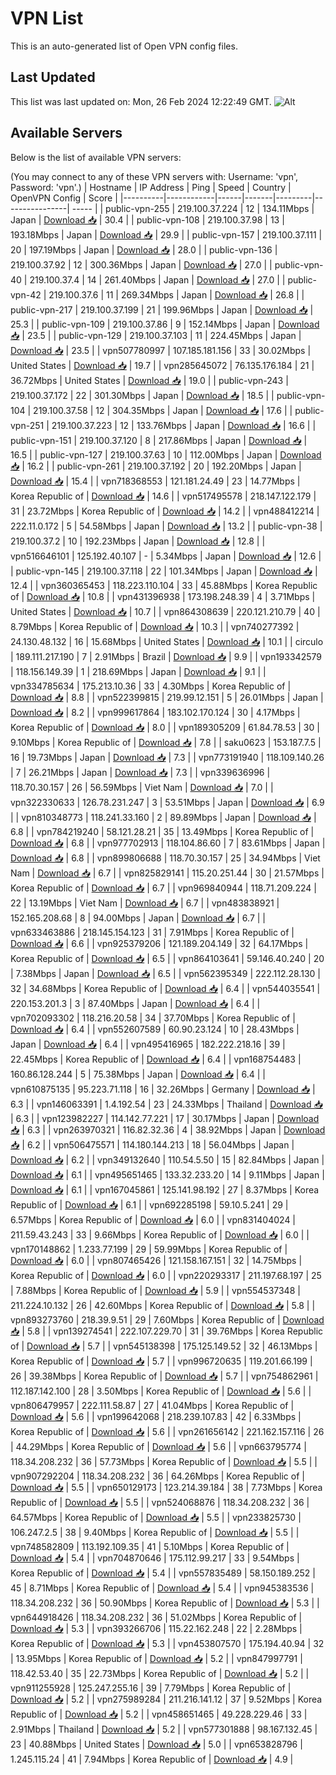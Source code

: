 # VPN List

This is an auto-generated list of Open VPN config files.

## Last Updated

This list was last updated on: Mon, 26 Feb 2024 12:22:49 GMT.
![Alt](https://repobeats.axiom.co/api/embed/186b98318ef1479477931607c1ad7d823f12451f.svg "Repobeats analytics image")

## Available Servers

Below is the list of available VPN servers:

(You may connect to any of these VPN servers with: Username: 'vpn', Password: 'vpn'.)
| Hostname | IP Address | Ping | Speed | Country | OpenVPN Config | Score |
|----------|------------|------|-------|---------|----------------| ----- |
| public-vpn-255 | 219.100.37.224 | 12 | 134.11Mbps | Japan | [Download 📥](./configs/server_0_JP.ovpn) | 30.4 |
| public-vpn-108 | 219.100.37.98 | 13 | 193.18Mbps | Japan | [Download 📥](./configs/server_1_JP.ovpn) | 29.9 |
| public-vpn-157 | 219.100.37.111 | 20 | 197.19Mbps | Japan | [Download 📥](./configs/server_2_JP.ovpn) | 28.0 |
| public-vpn-136 | 219.100.37.92 | 12 | 300.36Mbps | Japan | [Download 📥](./configs/server_3_JP.ovpn) | 27.0 |
| public-vpn-40 | 219.100.37.4 | 14 | 261.40Mbps | Japan | [Download 📥](./configs/server_4_JP.ovpn) | 27.0 |
| public-vpn-42 | 219.100.37.6 | 11 | 269.34Mbps | Japan | [Download 📥](./configs/server_5_JP.ovpn) | 26.8 |
| public-vpn-217 | 219.100.37.199 | 21 | 199.96Mbps | Japan | [Download 📥](./configs/server_6_JP.ovpn) | 25.3 |
| public-vpn-109 | 219.100.37.86 | 9 | 152.14Mbps | Japan | [Download 📥](./configs/server_7_JP.ovpn) | 23.5 |
| public-vpn-129 | 219.100.37.103 | 11 | 224.45Mbps | Japan | [Download 📥](./configs/server_8_JP.ovpn) | 23.5 |
| vpn507780997 | 107.185.181.156 | 33 | 30.02Mbps | United States | [Download 📥](./configs/server_9_US.ovpn) | 19.7 |
| vpn285645072 | 76.135.176.184 | 21 | 36.72Mbps | United States | [Download 📥](./configs/server_10_US.ovpn) | 19.0 |
| public-vpn-243 | 219.100.37.172 | 22 | 301.30Mbps | Japan | [Download 📥](./configs/server_11_JP.ovpn) | 18.5 |
| public-vpn-104 | 219.100.37.58 | 12 | 304.35Mbps | Japan | [Download 📥](./configs/server_12_JP.ovpn) | 17.6 |
| public-vpn-251 | 219.100.37.223 | 12 | 133.76Mbps | Japan | [Download 📥](./configs/server_13_JP.ovpn) | 16.6 |
| public-vpn-151 | 219.100.37.120 | 8 | 217.86Mbps | Japan | [Download 📥](./configs/server_14_JP.ovpn) | 16.5 |
| public-vpn-127 | 219.100.37.63 | 10 | 112.00Mbps | Japan | [Download 📥](./configs/server_15_JP.ovpn) | 16.2 |
| public-vpn-261 | 219.100.37.192 | 20 | 192.20Mbps | Japan | [Download 📥](./configs/server_16_JP.ovpn) | 15.4 |
| vpn718368553 | 121.181.24.49 | 23 | 14.77Mbps | Korea Republic of | [Download 📥](./configs/server_17_KR.ovpn) | 14.6 |
| vpn517495578 | 218.147.122.179 | 31 | 23.72Mbps | Korea Republic of | [Download 📥](./configs/server_18_KR.ovpn) | 14.2 |
| vpn488412214 | 222.11.0.172 | 5 | 54.58Mbps | Japan | [Download 📥](./configs/server_19_JP.ovpn) | 13.2 |
| public-vpn-38 | 219.100.37.2 | 10 | 192.23Mbps | Japan | [Download 📥](./configs/server_20_JP.ovpn) | 12.8 |
| vpn516646101 | 125.192.40.107 | - | 5.34Mbps | Japan | [Download 📥](./configs/server_21_JP.ovpn) | 12.6 |
| public-vpn-145 | 219.100.37.118 | 22 | 101.34Mbps | Japan | [Download 📥](./configs/server_22_JP.ovpn) | 12.4 |
| vpn360365453 | 118.223.110.104 | 33 | 45.88Mbps | Korea Republic of | [Download 📥](./configs/server_23_KR.ovpn) | 10.8 |
| vpn431396938 | 173.198.248.39 | 4 | 3.71Mbps | United States | [Download 📥](./configs/server_24_US.ovpn) | 10.7 |
| vpn864308639 | 220.121.210.79 | 40 | 8.79Mbps | Korea Republic of | [Download 📥](./configs/server_25_KR.ovpn) | 10.3 |
| vpn740277392 | 24.130.48.132 | 16 | 15.68Mbps | United States | [Download 📥](./configs/server_26_US.ovpn) | 10.1 |
| circulo | 189.111.217.190 | 7 | 2.91Mbps | Brazil | [Download 📥](./configs/server_27_BR.ovpn) | 9.9 |
| vpn193342579 | 118.156.149.39 | 1 | 218.69Mbps | Japan | [Download 📥](./configs/server_28_JP.ovpn) | 9.1 |
| vpn334785634 | 175.213.10.36 | 33 | 4.30Mbps | Korea Republic of | [Download 📥](./configs/server_29_KR.ovpn) | 8.8 |
| vpn522399815 | 219.99.12.151 | 5 | 26.01Mbps | Japan | [Download 📥](./configs/server_30_JP.ovpn) | 8.2 |
| vpn999617864 | 183.102.170.124 | 30 | 4.17Mbps | Korea Republic of | [Download 📥](./configs/server_31_KR.ovpn) | 8.0 |
| vpn189305209 | 61.84.78.53 | 30 | 9.10Mbps | Korea Republic of | [Download 📥](./configs/server_32_KR.ovpn) | 7.8 |
| saku0623 | 153.187.7.5 | 16 | 19.73Mbps | Japan | [Download 📥](./configs/server_33_JP.ovpn) | 7.3 |
| vpn773191940 | 118.109.140.26 | 7 | 26.21Mbps | Japan | [Download 📥](./configs/server_34_JP.ovpn) | 7.3 |
| vpn339636996 | 118.70.30.157 | 26 | 56.59Mbps | Viet Nam | [Download 📥](./configs/server_35_VN.ovpn) | 7.0 |
| vpn322330633 | 126.78.231.247 | 3 | 53.51Mbps | Japan | [Download 📥](./configs/server_36_JP.ovpn) | 6.9 |
| vpn810348773 | 118.241.33.160 | 2 | 89.89Mbps | Japan | [Download 📥](./configs/server_37_JP.ovpn) | 6.8 |
| vpn784219240 | 58.121.28.21 | 35 | 13.49Mbps | Korea Republic of | [Download 📥](./configs/server_38_KR.ovpn) | 6.8 |
| vpn977702913 | 118.104.86.60 | 7 | 83.61Mbps | Japan | [Download 📥](./configs/server_39_JP.ovpn) | 6.8 |
| vpn899806688 | 118.70.30.157 | 25 | 34.94Mbps | Viet Nam | [Download 📥](./configs/server_40_VN.ovpn) | 6.7 |
| vpn825829141 | 115.20.251.44 | 30 | 21.57Mbps | Korea Republic of | [Download 📥](./configs/server_41_KR.ovpn) | 6.7 |
| vpn969840944 | 118.71.209.224 | 22 | 13.19Mbps | Viet Nam | [Download 📥](./configs/server_42_VN.ovpn) | 6.7 |
| vpn483838921 | 152.165.208.68 | 8 | 94.00Mbps | Japan | [Download 📥](./configs/server_43_JP.ovpn) | 6.7 |
| vpn633463886 | 218.145.154.123 | 31 | 7.91Mbps | Korea Republic of | [Download 📥](./configs/server_44_KR.ovpn) | 6.6 |
| vpn925379206 | 121.189.204.149 | 32 | 64.17Mbps | Korea Republic of | [Download 📥](./configs/server_45_KR.ovpn) | 6.5 |
| vpn864103641 | 59.146.40.240 | 20 | 7.38Mbps | Japan | [Download 📥](./configs/server_46_JP.ovpn) | 6.5 |
| vpn562395349 | 222.112.28.130 | 32 | 34.68Mbps | Korea Republic of | [Download 📥](./configs/server_47_KR.ovpn) | 6.4 |
| vpn544035541 | 220.153.201.3 | 3 | 87.40Mbps | Japan | [Download 📥](./configs/server_48_JP.ovpn) | 6.4 |
| vpn702093302 | 118.216.20.58 | 34 | 37.70Mbps | Korea Republic of | [Download 📥](./configs/server_49_KR.ovpn) | 6.4 |
| vpn552607589 | 60.90.23.124 | 10 | 28.43Mbps | Japan | [Download 📥](./configs/server_50_JP.ovpn) | 6.4 |
| vpn495416965 | 182.222.218.16 | 39 | 22.45Mbps | Korea Republic of | [Download 📥](./configs/server_51_KR.ovpn) | 6.4 |
| vpn168754483 | 160.86.128.244 | 5 | 75.38Mbps | Japan | [Download 📥](./configs/server_52_JP.ovpn) | 6.4 |
| vpn610875135 | 95.223.71.118 | 16 | 32.26Mbps | Germany | [Download 📥](./configs/server_53_DE.ovpn) | 6.3 |
| vpn146063391 | 1.4.192.54 | 23 | 24.33Mbps | Thailand | [Download 📥](./configs/server_54_TH.ovpn) | 6.3 |
| vpn123982227 | 114.142.77.221 | 17 | 30.17Mbps | Japan | [Download 📥](./configs/server_55_JP.ovpn) | 6.3 |
| vpn263970321 | 116.82.32.36 | 4 | 38.92Mbps | Japan | [Download 📥](./configs/server_56_JP.ovpn) | 6.2 |
| vpn506475571 | 114.180.144.213 | 18 | 56.04Mbps | Japan | [Download 📥](./configs/server_57_JP.ovpn) | 6.2 |
| vpn349132640 | 110.54.5.50 | 15 | 82.84Mbps | Japan | [Download 📥](./configs/server_58_JP.ovpn) | 6.1 |
| vpn495651465 | 133.32.233.20 | 14 | 9.11Mbps | Japan | [Download 📥](./configs/server_59_JP.ovpn) | 6.1 |
| vpn167045861 | 125.141.98.192 | 27 | 8.37Mbps | Korea Republic of | [Download 📥](./configs/server_60_KR.ovpn) | 6.1 |
| vpn692285198 | 59.10.5.241 | 29 | 6.57Mbps | Korea Republic of | [Download 📥](./configs/server_61_KR.ovpn) | 6.0 |
| vpn831404024 | 211.59.43.243 | 33 | 9.66Mbps | Korea Republic of | [Download 📥](./configs/server_62_KR.ovpn) | 6.0 |
| vpn170148862 | 1.233.77.199 | 29 | 59.99Mbps | Korea Republic of | [Download 📥](./configs/server_63_KR.ovpn) | 6.0 |
| vpn807465426 | 121.158.167.151 | 32 | 14.75Mbps | Korea Republic of | [Download 📥](./configs/server_64_KR.ovpn) | 6.0 |
| vpn220293317 | 211.197.68.197 | 25 | 7.88Mbps | Korea Republic of | [Download 📥](./configs/server_65_KR.ovpn) | 5.9 |
| vpn554537348 | 211.224.10.132 | 26 | 42.60Mbps | Korea Republic of | [Download 📥](./configs/server_66_KR.ovpn) | 5.8 |
| vpn893273760 | 218.39.9.51 | 29 | 7.60Mbps | Korea Republic of | [Download 📥](./configs/server_67_KR.ovpn) | 5.8 |
| vpn139274541 | 222.107.229.70 | 31 | 39.76Mbps | Korea Republic of | [Download 📥](./configs/server_68_KR.ovpn) | 5.7 |
| vpn545138398 | 175.125.149.52 | 32 | 46.13Mbps | Korea Republic of | [Download 📥](./configs/server_69_KR.ovpn) | 5.7 |
| vpn996720635 | 119.201.66.199 | 26 | 39.38Mbps | Korea Republic of | [Download 📥](./configs/server_70_KR.ovpn) | 5.7 |
| vpn754862961 | 112.187.142.100 | 28 | 3.50Mbps | Korea Republic of | [Download 📥](./configs/server_71_KR.ovpn) | 5.6 |
| vpn806479957 | 222.111.58.87 | 27 | 41.04Mbps | Korea Republic of | [Download 📥](./configs/server_72_KR.ovpn) | 5.6 |
| vpn199642068 | 218.239.107.83 | 42 | 6.33Mbps | Korea Republic of | [Download 📥](./configs/server_73_KR.ovpn) | 5.6 |
| vpn261656142 | 221.162.157.116 | 26 | 44.29Mbps | Korea Republic of | [Download 📥](./configs/server_74_KR.ovpn) | 5.6 |
| vpn663795774 | 118.34.208.232 | 36 | 57.73Mbps | Korea Republic of | [Download 📥](./configs/server_75_KR.ovpn) | 5.5 |
| vpn907292204 | 118.34.208.232 | 36 | 64.26Mbps | Korea Republic of | [Download 📥](./configs/server_76_KR.ovpn) | 5.5 |
| vpn650129173 | 123.214.39.184 | 38 | 7.73Mbps | Korea Republic of | [Download 📥](./configs/server_77_KR.ovpn) | 5.5 |
| vpn524068876 | 118.34.208.232 | 36 | 64.57Mbps | Korea Republic of | [Download 📥](./configs/server_78_KR.ovpn) | 5.5 |
| vpn233825730 | 106.247.2.5 | 38 | 9.40Mbps | Korea Republic of | [Download 📥](./configs/server_79_KR.ovpn) | 5.5 |
| vpn748582809 | 113.192.109.35 | 41 | 5.10Mbps | Korea Republic of | [Download 📥](./configs/server_80_KR.ovpn) | 5.4 |
| vpn704870646 | 175.112.99.217 | 33 | 9.54Mbps | Korea Republic of | [Download 📥](./configs/server_81_KR.ovpn) | 5.4 |
| vpn557835489 | 58.150.189.252 | 45 | 8.71Mbps | Korea Republic of | [Download 📥](./configs/server_82_KR.ovpn) | 5.4 |
| vpn945383536 | 118.34.208.232 | 36 | 50.90Mbps | Korea Republic of | [Download 📥](./configs/server_83_KR.ovpn) | 5.3 |
| vpn644918426 | 118.34.208.232 | 36 | 51.02Mbps | Korea Republic of | [Download 📥](./configs/server_84_KR.ovpn) | 5.3 |
| vpn393266706 | 115.22.162.248 | 22 | 2.28Mbps | Korea Republic of | [Download 📥](./configs/server_85_KR.ovpn) | 5.3 |
| vpn453807570 | 175.194.40.94 | 32 | 13.95Mbps | Korea Republic of | [Download 📥](./configs/server_86_KR.ovpn) | 5.2 |
| vpn847997791 | 118.42.53.40 | 35 | 22.73Mbps | Korea Republic of | [Download 📥](./configs/server_87_KR.ovpn) | 5.2 |
| vpn911255928 | 125.247.255.16 | 39 | 7.79Mbps | Korea Republic of | [Download 📥](./configs/server_88_KR.ovpn) | 5.2 |
| vpn275989284 | 211.216.141.12 | 37 | 9.52Mbps | Korea Republic of | [Download 📥](./configs/server_89_KR.ovpn) | 5.2 |
| vpn458651465 | 49.228.229.46 | 33 | 2.91Mbps | Thailand | [Download 📥](./configs/server_90_TH.ovpn) | 5.2 |
| vpn577301888 | 98.167.132.45 | 23 | 40.88Mbps | United States | [Download 📥](./configs/server_91_US.ovpn) | 5.0 |
| vpn653828796 | 1.245.115.24 | 41 | 7.94Mbps | Korea Republic of | [Download 📥](./configs/server_92_KR.ovpn) | 4.9 |
